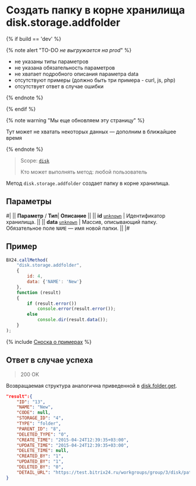 # Создать папку в корне хранилища disk.storage.addfolder

{% if build == 'dev' %}

{% note alert "TO-DO _не выгружается на prod_" %}

- не указаны типы параметров
- не указана обязательность параметров
- не хватает подробного описания параметра data
- отсутствуют примеры (должно быть три примера - curl, js, php)
- отсутствует ответ в случае ошибки

{% endnote %}

{% endif %}

{% note warning "Мы еще обновляем эту страницу" %}

Тут может не хватать некоторых данных — дополним в ближайшее время

{% endnote %}

> Scope: [`disk`](../../scopes/permissions.md)
>
> Кто может выполнять метод: любой пользователь

Метод `disk.storage.addfolder` создает папку в корне хранилища.

## Параметры

#|
||  **Параметр** / **Тип**| **Описание** ||
|| **id**
[`unknown`](../../data-types.md) | Идентификатор хранилища. ||
|| **data**
[`unknown`](../../data-types.md) | Массив, описывающий папку. Обязательное поле `NAME` — имя новой папки. ||
|#

## Пример

```js
BX24.callMethod(
    "disk.storage.addfolder",
    {
        id: 4,
        data: {'NAME': 'New'}
    },
    function (result)
    {
        if (result.error())
            console.error(result.error());
        else
            console.dir(result.data());
    }
);
```
{% include [Сноска о примерах](../../../_includes/examples.md) %}

## Ответ в случае успеха

> 200 OK

Возвращаемая структура аналогична приведенной в [disk.folder.get](../folder/disk-folder-get.md).

```json
"result":{
    "ID": "13",
    "NAME": "New",
    "CODE": null,
    "STORAGE_ID": "4",
    "TYPE": "folder",
    "PARENT_ID": "8",
    "DELETED_TYPE": "0",
    "CREATE_TIME": "2015-04-24T12:39:35+03:00",
    "UPDATE_TIME": "2015-04-24T12:39:35+03:00",
    "DELETE_TIME": null,
    "CREATED_BY": "1",
    "UPDATED_BY": "1",
    "DELETED_BY": "0",
    "DETAIL_URL": "https://test.bitrix24.ru/workgroups/group/3/disk/path/New/"
}
```